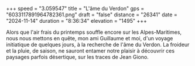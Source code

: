 +++
speed = "3.059547"
title = "L'âme du Verdon"
gps = "6033117891964782361.png"
draft = "false"
distance = "26341"
date = "2024-11-14"
duration = "8:36:34"
elevation = "1495"
+++

Alors que l'air frais du printemps souffle encore sur les Alpes-Maritimes, nous nous mettons en quête, mon ami Guillaume et moi,
d'un voyage initiatique de quelques jours, à la recherche de l'âme du Verdon. La froideur et la pluie, de saison, ne sauront entamer notre plaisir
à découvrir ces paysages parfois désertique, sur les traces de Jean Giono. 

